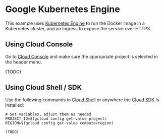 # Google Kubernetes Engine

This example uses [Kubernetes Engine](https://cloud.google.com/kubernetes-engine/) to run the Docker image in a Kubernetes cluster, and an Ingress to expose the service over HTTPS.

## Using Cloud Console

Go to [Cloud Console](https://console.cloud.google.com) and make sure the appropriate project is selected in the header menu.

(TODO)

## Using Cloud Shell / SDK

Use the following commands in [Cloud Shell](https://cloud.google.com/shell/) or anywhere the [Cloud SDK](https://cloud.google.com/sdk/) is installed:

    # Set variables, adjust them as needed
    PROJECT_ID=$(gcloud config get-value project)
    REGION=$(gcloud config get-value compute/region)

    (TODO)
